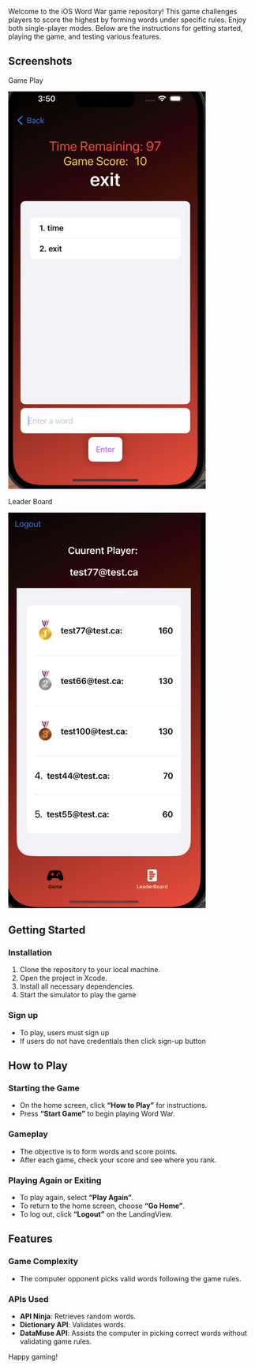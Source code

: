 Welcome to the iOS Word War game repository! This game challenges players to score the highest by forming words under specific rules. Enjoy both single-player modes. Below are the instructions for getting started, playing the game, and testing various features.

## Screenshots
<div>
  <p>Game Play</p>
  <img src="images/GamePlay.png" width="400"/>
</div>
<div>
  <p>Leader Board</p>
  <img src="images/LeaderBoard.png" width="400"/>
</div>

## Getting Started

### Installation
1. Clone the repository to your local machine.
2. Open the project in Xcode.
3. Install all necessary dependencies.
4. Start the simulator to play the game

### Sign up
- To play, users must sign up
- If users do not have credentials then click sign-up button 

## How to Play

### Starting the Game
- On the home screen, click **“How to Play”** for instructions.
- Press **“Start Game”** to begin playing Word War.

### Gameplay
- The objective is to form words and score points.
- After each game, check your score and see where you rank.

### Playing Again or Exiting
- To play again, select **“Play Again”**.
- To return to the home screen, choose **“Go Home”**.
- To log out, click **“Logout”** on the LandingView.



## Features

### Game Complexity
- The computer opponent picks valid words following the game rules.

### APIs Used
- **API Ninja**: Retrieves random words.
- **Dictionary API**: Validates words.
- **DataMuse API**: Assists the computer in picking correct words without validating game rules.



Happy gaming!
